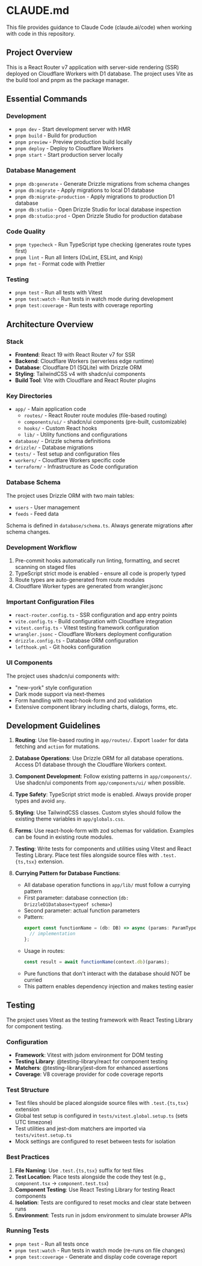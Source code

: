 # CLAUDE.md

This file provides guidance to Claude Code (claude.ai/code) when working with code in this repository.

## Project Overview

This is a React Router v7 application with server-side rendering (SSR) deployed on Cloudflare Workers with D1 database. The project uses Vite as the build tool and pnpm as the package manager.

## Essential Commands

### Development

- `pnpm dev` - Start development server with HMR
- `pnpm build` - Build for production
- `pnpm preview` - Preview production build locally
- `pnpm deploy` - Deploy to Cloudflare Workers
- `pnpm start` - Start production server locally

### Database Management

- `pnpm db:generate` - Generate Drizzle migrations from schema changes
- `pnpm db:migrate` - Apply migrations to local D1 database
- `pnpm db:migrate-production` - Apply migrations to production D1 database
- `pnpm db:studio` - Open Drizzle Studio for local database inspection
- `pnpm db:studio:prod` - Open Drizzle Studio for production database

### Code Quality

- `pnpm typecheck` - Run TypeScript type checking (generates route types first)
- `pnpm lint` - Run all linters (OxLint, ESLint, and Knip)
- `pnpm fmt` - Format code with Prettier

### Testing

- `pnpm test` - Run all tests with Vitest
- `pnpm test:watch` - Run tests in watch mode during development
- `pnpm test:coverage` - Run tests with coverage reporting

## Architecture Overview

### Stack

- **Frontend**: React 19 with React Router v7 for SSR
- **Backend**: Cloudflare Workers (serverless edge runtime)
- **Database**: Cloudflare D1 (SQLite) with Drizzle ORM
- **Styling**: TailwindCSS v4 with shadcn/ui components
- **Build Tool**: Vite with Cloudflare and React Router plugins

### Key Directories

- `app/` - Main application code
  - `routes/` - React Router route modules (file-based routing)
  - `components/ui/` - shadcn/ui components (pre-built, customizable)
  - `hooks/` - Custom React hooks
  - `lib/` - Utility functions and configurations
- `database/` - Drizzle schema definitions
- `drizzle/` - Database migrations
- `tests/` - Test setup and configuration files
- `workers/` - Cloudflare Workers specific code
- `terraform/` - Infrastructure as Code configuration

### Database Schema

The project uses Drizzle ORM with two main tables:

- `users` - User management
- `feeds` - Feed data

Schema is defined in `database/schema.ts`. Always generate migrations after schema changes.

### Development Workflow

1. Pre-commit hooks automatically run linting, formatting, and secret scanning on staged files
2. TypeScript strict mode is enabled - ensure all code is properly typed
3. Route types are auto-generated from route modules
4. Cloudflare Worker types are generated from wrangler.jsonc

### Important Configuration Files

- `react-router.config.ts` - SSR configuration and app entry points
- `vite.config.ts` - Build configuration with Cloudflare integration
- `vitest.config.ts` - Vitest testing framework configuration
- `wrangler.jsonc` - Cloudflare Workers deployment configuration
- `drizzle.config.ts` - Database ORM configuration
- `lefthook.yml` - Git hooks configuration

### UI Components

The project uses shadcn/ui components with:

- "new-york" style configuration
- Dark mode support via next-themes
- Form handling with react-hook-form and zod validation
- Extensive component library including charts, dialogs, forms, etc.

## Development Guidelines

1. **Routing**: Use file-based routing in `app/routes/`. Export `loader` for data fetching and `action` for mutations.

2. **Database Operations**: Use Drizzle ORM for all database operations. Access D1 database through the Cloudflare Workers context.

3. **Component Development**: Follow existing patterns in `app/components/`. Use shadcn/ui components from `app/components/ui/` when possible.

4. **Type Safety**: TypeScript strict mode is enabled. Always provide proper types and avoid `any`.

5. **Styling**: Use TailwindCSS classes. Custom styles should follow the existing theme variables in `app/globals.css`.

6. **Forms**: Use react-hook-form with zod schemas for validation. Examples can be found in existing route modules.

7. **Testing**: Write tests for components and utilities using Vitest and React Testing Library. Place test files alongside source files with `.test.{ts,tsx}` extension.

8. **Currying Pattern for Database Functions**: 
   - All database operation functions in `app/lib/` must follow a currying pattern
   - First parameter: database connection (`db: DrizzleD1Database<typeof schema>`)
   - Second parameter: actual function parameters
   - Pattern:
     ```typescript
     export const functionName = (db: DB) => async (params: ParamType) => {
       // implementation
     };
     ```
   - Usage in routes:
     ```typescript
     const result = await functionName(context.db)(params);
     ```
   - Pure functions that don't interact with the database should NOT be curried
   - This pattern enables dependency injection and makes testing easier

## Testing

The project uses Vitest as the testing framework with React Testing Library for component testing.

### Configuration

- **Framework**: Vitest with jsdom environment for DOM testing
- **Testing Library**: @testing-library/react for component testing
- **Matchers**: @testing-library/jest-dom for enhanced assertions
- **Coverage**: V8 coverage provider for code coverage reports

### Test Structure

- Test files should be placed alongside source files with `.test.{ts,tsx}` extension
- Global test setup is configured in `tests/vitest.global.setup.ts` (sets UTC timezone)
- Test utilities and jest-dom matchers are imported via `tests/vitest.setup.ts`
- Mock settings are configured to reset between tests for isolation

### Best Practices

1. **File Naming**: Use `.test.{ts,tsx}` suffix for test files
2. **Test Location**: Place tests alongside the code they test (e.g., `component.tsx` → `component.test.tsx`)
3. **Component Testing**: Use React Testing Library for testing React components
4. **Isolation**: Tests are configured to reset mocks and clear state between runs
5. **Environment**: Tests run in jsdom environment to simulate browser APIs

### Running Tests

- `pnpm test` - Run all tests once
- `pnpm test:watch` - Run tests in watch mode (re-runs on file changes)
- `pnpm test:coverage` - Generate and display code coverage report

